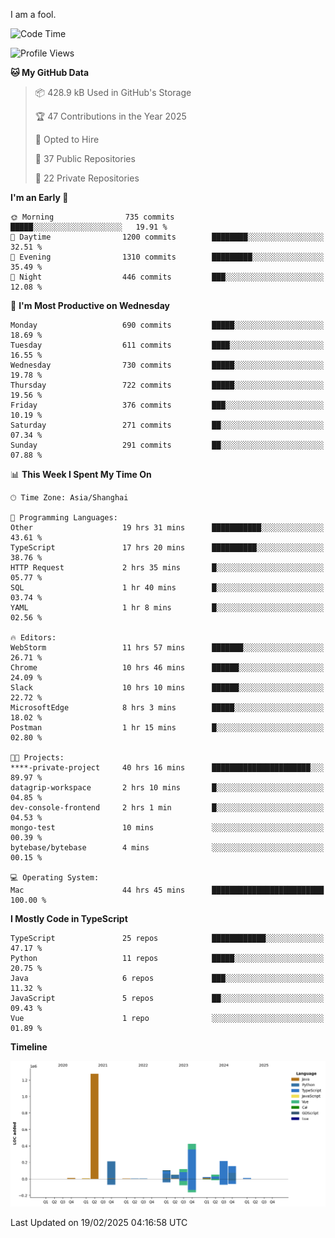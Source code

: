 I am a fool.

<!--START_SECTION:waka-->
![Code Time](http://img.shields.io/badge/Code%20Time-2%2C593%20hrs%2046%20mins-blue)

![Profile Views](http://img.shields.io/badge/Profile%20Views-4-blue)

**🐱 My GitHub Data** 

> 📦 428.9 kB Used in GitHub's Storage 
 > 
> 🏆 47 Contributions in the Year 2025
 > 
> 💼 Opted to Hire
 > 
> 📜 37 Public Repositories 
 > 
> 🔑 22 Private Repositories 
 > 
**I'm an Early 🐤** 

```text
🌞 Morning                735 commits         █████░░░░░░░░░░░░░░░░░░░░   19.91 % 
🌆 Daytime                1200 commits        ████████░░░░░░░░░░░░░░░░░   32.51 % 
🌃 Evening                1310 commits        █████████░░░░░░░░░░░░░░░░   35.49 % 
🌙 Night                  446 commits         ███░░░░░░░░░░░░░░░░░░░░░░   12.08 % 
```
📅 **I'm Most Productive on Wednesday** 

```text
Monday                   690 commits         █████░░░░░░░░░░░░░░░░░░░░   18.69 % 
Tuesday                  611 commits         ████░░░░░░░░░░░░░░░░░░░░░   16.55 % 
Wednesday                730 commits         █████░░░░░░░░░░░░░░░░░░░░   19.78 % 
Thursday                 722 commits         █████░░░░░░░░░░░░░░░░░░░░   19.56 % 
Friday                   376 commits         ███░░░░░░░░░░░░░░░░░░░░░░   10.19 % 
Saturday                 271 commits         ██░░░░░░░░░░░░░░░░░░░░░░░   07.34 % 
Sunday                   291 commits         ██░░░░░░░░░░░░░░░░░░░░░░░   07.88 % 
```


📊 **This Week I Spent My Time On** 

```text
🕑︎ Time Zone: Asia/Shanghai

💬 Programming Languages: 
Other                    19 hrs 31 mins      ███████████░░░░░░░░░░░░░░   43.61 % 
TypeScript               17 hrs 20 mins      ██████████░░░░░░░░░░░░░░░   38.76 % 
HTTP Request             2 hrs 35 mins       █░░░░░░░░░░░░░░░░░░░░░░░░   05.77 % 
SQL                      1 hr 40 mins        █░░░░░░░░░░░░░░░░░░░░░░░░   03.74 % 
YAML                     1 hr 8 mins         █░░░░░░░░░░░░░░░░░░░░░░░░   02.56 % 

🔥 Editors: 
WebStorm                 11 hrs 57 mins      ███████░░░░░░░░░░░░░░░░░░   26.71 % 
Chrome                   10 hrs 46 mins      ██████░░░░░░░░░░░░░░░░░░░   24.09 % 
Slack                    10 hrs 10 mins      ██████░░░░░░░░░░░░░░░░░░░   22.72 % 
MicrosoftEdge            8 hrs 3 mins        █████░░░░░░░░░░░░░░░░░░░░   18.02 % 
Postman                  1 hr 15 mins        █░░░░░░░░░░░░░░░░░░░░░░░░   02.80 % 

🐱‍💻 Projects: 
****-private-project     40 hrs 16 mins      ██████████████████████░░░   89.97 % 
datagrip-workspace       2 hrs 10 mins       █░░░░░░░░░░░░░░░░░░░░░░░░   04.85 % 
dev-console-frontend     2 hrs 1 min         █░░░░░░░░░░░░░░░░░░░░░░░░   04.53 % 
mongo-test               10 mins             ░░░░░░░░░░░░░░░░░░░░░░░░░   00.39 % 
bytebase/bytebase        4 mins              ░░░░░░░░░░░░░░░░░░░░░░░░░   00.15 % 

💻 Operating System: 
Mac                      44 hrs 45 mins      █████████████████████████   100.00 % 
```

**I Mostly Code in TypeScript** 

```text
TypeScript               25 repos            ████████████░░░░░░░░░░░░░   47.17 % 
Python                   11 repos            █████░░░░░░░░░░░░░░░░░░░░   20.75 % 
Java                     6 repos             ███░░░░░░░░░░░░░░░░░░░░░░   11.32 % 
JavaScript               5 repos             ██░░░░░░░░░░░░░░░░░░░░░░░   09.43 % 
Vue                      1 repo              ░░░░░░░░░░░░░░░░░░░░░░░░░   01.89 % 
```



**Timeline**

![Lines of Code chart](https://raw.githubusercontent.com/VeejaLiu/VeejaLiu/master/assets/bar_graph.png)


 Last Updated on 19/02/2025 04:16:58 UTC
<!--END_SECTION:waka-->
